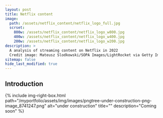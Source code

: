 ```yaml
---
layout: post
title: Netflix content 
image:
  path: /assets/netflix_content/netflix_logo_full.jpg
  scrset:
    800w: /assets/netflix_content/netflix_logo_w800.jpg
    400w: /assets/netflix_content/netflix_logo_w400.jpg
    200w: /assets/netflix_content/netflix_logo_w200.jpg
description: >
  A analysis of streaming content on Netflix in 2022
  Credit image: Mateusz Slodkowski/SOPA Images/LightRocket via Getty Images
sitemap: false
hide_last_modified: true
---
```


## Introduction

{% include img-right-box.html path="/myportfolio/assets/img/images/pngtree-under-construction-png-image_8741247.png" alt="under construction" title="" description="Coming soon" %}
